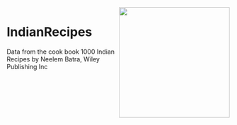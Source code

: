 <img height='250' align='right' src='https://user-images.githubusercontent.com/55933131/144530955-0eb1af0f-2147-4739-99b1-ee472c898876.png'>

# IndianRecipes
Data from the cook book 1000 Indian Recipes by Neelem Batra, Wiley Publishing Inc
